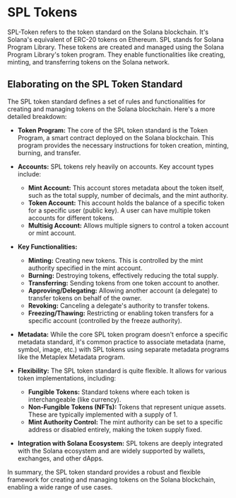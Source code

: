 # SPL Tokens

SPL-Token refers to the token standard on the Solana blockchain. It's Solana's equivalent of ERC-20 tokens on Ethereum. SPL stands for Solana Program Library. These tokens are created and managed using the Solana Program Library's token program. They enable functionalities like creating, minting, and transferring tokens on the Solana network.

## Elaborating on the SPL Token Standard

The SPL token standard defines a set of rules and functionalities for creating and managing tokens on the Solana blockchain. Here's a more detailed breakdown:

- **Token Program:** The core of the SPL token standard is the Token Program, a smart contract deployed on the Solana blockchain. This program provides the necessary instructions for token creation, minting, burning, and transfer.

- **Accounts:** SPL tokens rely heavily on accounts. Key account types include:

  - **Mint Account:** This account stores metadata about the token itself, such as the total supply, number of decimals, and the mint authority.
  - **Token Account:** This account holds the balance of a specific token for a specific user (public key). A user can have multiple token accounts for different tokens.
  - **Multisig Account:** Allows multiple signers to control a token account or mint account.

- **Key Functionalities:**

  - **Minting:** Creating new tokens. This is controlled by the mint authority specified in the mint account.
  - **Burning:** Destroying tokens, effectively reducing the total supply.
  - **Transferring:** Sending tokens from one token account to another.
  - **Approving/Delegating:** Allowing another account (a delegate) to transfer tokens on behalf of the owner.
  - **Revoking:** Canceling a delegate's authority to transfer tokens.
  - **Freezing/Thawing:** Restricting or enabling token transfers for a specific account (controlled by the freeze authority).

- **Metadata:** While the core SPL token program doesn't enforce a specific metadata standard, it's common practice to associate metadata (name, symbol, image, etc.) with SPL tokens using separate metadata programs like the Metaplex Metadata program.

- **Flexibility:** The SPL token standard is quite flexible. It allows for various token implementations, including:

  - **Fungible Tokens:** Standard tokens where each token is interchangeable (like currency).
  - **Non-Fungible Tokens (NFTs):** Tokens that represent unique assets. These are typically implemented with a supply of 1.
  - **Mint Authority Control:** The mint authority can be set to a specific address or disabled entirely, making the token supply fixed.

- **Integration with Solana Ecosystem:** SPL tokens are deeply integrated with the Solana ecosystem and are widely supported by wallets, exchanges, and other dApps.

In summary, the SPL token standard provides a robust and flexible framework for creating and managing tokens on the Solana blockchain, enabling a wide range of use cases.
